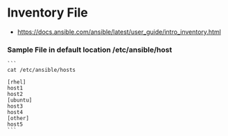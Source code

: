 # Inventory File 

  - https://docs.ansible.com/ansible/latest/user_guide/intro_inventory.html

### Sample File in default location /etc/ansible/host
    
    ```
    cat /etc/ansible/hosts
    
    [rhel]
    host1 
    host2
    [ubuntu]
    host3
    host4
    [other]
    host5
    ```

